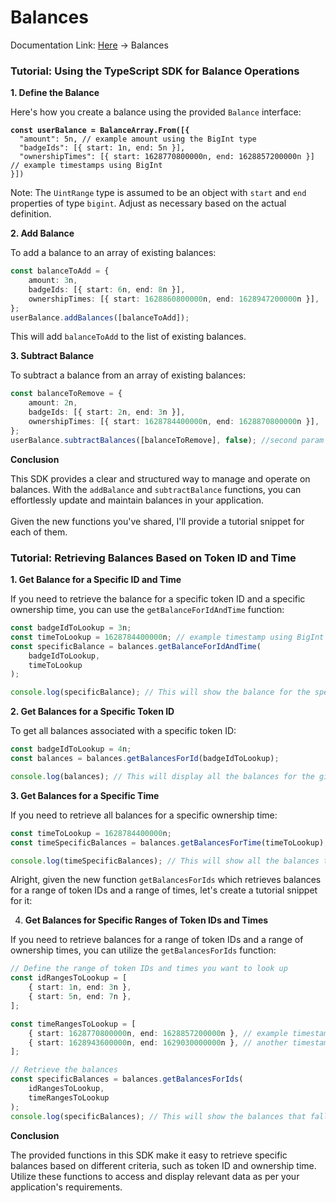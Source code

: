 # Balances

Documentation Link: [Here](https://bitbadges.github.io/bitbadgesjs/packages/bitbadgesjs-sdk/docs) -> Balances

### Tutorial: Using the TypeScript SDK for Balance Operations

**1. Define the Balance**

Here's how you create a balance using the provided `Balance` interface:

<pre class="language-typescript"><code class="lang-typescript"><strong>const userBalance = BalanceArray.From([{
</strong>  "amount": 5n, // example amount using the BigInt type
  "badgeIds": [{ start: 1n, end: 5n }],
  "ownershipTimes": [{ start: 1628770800000n, end: 1628857200000n }] // example timestamps using BigInt
}])
</code></pre>

Note: The `UintRange` type is assumed to be an object with `start` and `end` properties of type `bigint`. Adjust as necessary based on the actual definition.

**2. Add Balance**

To add a balance to an array of existing balances:

```typescript
const balanceToAdd = {
    amount: 3n,
    badgeIds: [{ start: 6n, end: 8n }],
    ownershipTimes: [{ start: 1628860800000n, end: 1628947200000n }],
};
userBalance.addBalances([balanceToAdd]);
```

This will add `balanceToAdd` to the list of existing balances.

**3. Subtract Balance**

To subtract a balance from an array of existing balances:

```typescript
const balanceToRemove = {
    amount: 2n,
    badgeIds: [{ start: 2n, end: 3n }],
    ownershipTimes: [{ start: 1628784400000n, end: 1628870800000n }],
};
userBalance.subtractBalances([balanceToRemove], false); //second param is to allow underflow (negatives)
```

**Conclusion**

This SDK provides a clear and structured way to manage and operate on balances. With the `addBalance` and `subtractBalance` functions, you can effortlessly update and maintain balances in your application.\
\
Given the new functions you've shared, I'll provide a tutorial snippet for each of them.

### Tutorial: Retrieving Balances Based on Token ID and Time

**1. Get Balance for a Specific ID and Time**

If you need to retrieve the balance for a specific token ID and a specific ownership time, you can use the `getBalanceForIdAndTime` function:

```typescript
const badgeIdToLookup = 3n;
const timeToLookup = 1628784400000n; // example timestamp using BigInt
const specificBalance = balances.getBalanceForIdAndTime(
    badgeIdToLookup,
    timeToLookup
);

console.log(specificBalance); // This will show the balance for the specified token ID and time, if found.
```

**2. Get Balances for a Specific Token ID**

To get all balances associated with a specific token ID:

```typescript
const badgeIdToLookup = 4n;
const balances = balances.getBalancesForId(badgeIdToLookup);

console.log(balances); // This will display all the balances for the given token ID.
```

**3. Get Balances for a Specific Time**

If you need to retrieve all balances for a specific ownership time:

```typescript
const timeToLookup = 1628784400000n;
const timeSpecificBalances = balances.getBalancesForTime(timeToLookup);

console.log(timeSpecificBalances); // This will show all the balances that have the specified ownership time.
```

Alright, given the new function `getBalancesForIds` which retrieves balances for a range of token IDs and a range of times, let's create a tutorial snippet for it:

4. **Get Balances for Specific Ranges of Token IDs and Times**

If you need to retrieve balances for a range of token IDs and a range of ownership times, you can utilize the `getBalancesForIds` function:

```typescript
// Define the range of token IDs and times you want to look up
const idRangesToLookup = [
    { start: 1n, end: 3n },
    { start: 5n, end: 7n },
];

const timeRangesToLookup = [
    { start: 1628770800000n, end: 1628857200000n }, // example timestamp range using BigInt
    { start: 1628943600000n, end: 1629030000000n }, // another timestamp range
];

// Retrieve the balances
const specificBalances = balances.getBalancesForIds(
    idRangesToLookup,
    timeRangesToLookup
);
console.log(specificBalances); // This will show the balances that fall within the specified token ID ranges and time ranges.
```

**Conclusion**

The provided functions in this SDK make it easy to retrieve specific balances based on different criteria, such as token ID and ownership time. Utilize these functions to access and display relevant data as per your application's requirements.
